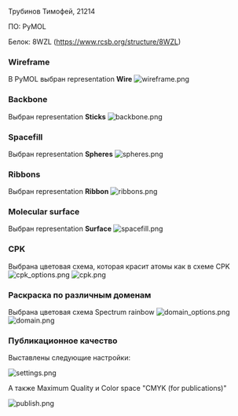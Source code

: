 Трубинов Тимофей, 21214

ПО: PyMOL

Белок: 8WZL (https://www.rcsb.org/structure/8WZL)

### Wireframe
В PyMOL выбран representation **Wire**
![wireframe.png](imgs/wireframe.png)

### Backbone
Выбран representation **Sticks**
![backbone.png](imgs/backbone.png)

### Spacefill
Выбран representation **Spheres**
![spheres.png](imgs/spheres.png)

### Ribbons
Выбран representation **Ribbon**
![ribbons.png](imgs/ribbons.png)

### Molecular surface
Выбран representation **Surface**
![spacefill.png](imgs/spacefill.png)

### CPK
Выбрана цветовая схема, которая красит атомы как в схеме CPK
![cpk_options.png](imgs/cpk_options.png)
![cpk.png](imgs/cpk.png)

### Раскраска по различным доменам
Выбрана цветовая схема Spectrum rainbow
![domain_options.png](imgs/domain_options.png)
![domain.png](imgs/domain.png)

### Публикационное качество
Выставлены следующие настройки:

![settings.png](imgs/settings.png)

А также Maximum Quality и Color space "CMYK (for publications)"

![publish.png](imgs/publish.png)